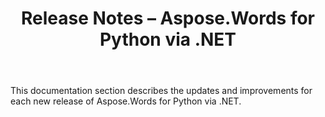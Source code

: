 ﻿---
title: Release Notes – Aspose.Words for Python via .NET
articleTitle: Release Notes
linktitle: Release Notes
type: docs
description: "Learn more about updates including improvements and fixes for the latest release of Aspose.Words for Python via .NET."
weight: 70
url: /python-net/release-notes/
---

This documentation section describes the updates and improvements for each new release of Aspose.Words for Python via .NET.